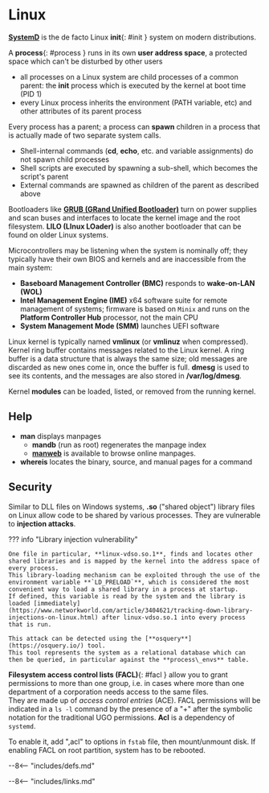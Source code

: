 # Linux

[**SystemD**](SystemD) is the de facto Linux **init**{: #init } system on modern distributions.

A **process**{: #process } runs in its own **user address space**, a protected space which can't be disturbed by other users

- all processes on a Linux system are child processes of a common parent: the **init** process which is executed by the kernel at boot time (PID 1)
- every Linux process inherits the environment (PATH variable, etc) and other attributes of its parent process

Every process has a parent; a process can **spawn** children in a process that is actually made of two separate system calls.

- Shell-internal commands (**cd**, **echo**, etc. and variable assignments) do not spawn child processes
- Shell scripts are executed by spawning a sub-shell, which becomes the script's parent
- External commands are spawned as children of the parent as described above

Bootloaders like [**GRUB (GRand Unified Bootloader)**](GRUB) turn on power supplies and scan buses and interfaces to locate the kernel image and the root filesystem. 
**LILO (LInux LOader)** is also another bootloader that can be found on older Linux systems.

Microcontrollers may be listening when the system is nominally off; they typically have their own BIOS and kernels and are inaccessible from the main system:

- **Baseboard Management Controller (BMC)** responds to **wake-on-LAN (WOL)**
- **Intel Management Engine (IME)** x64 software suite for remote management of systems; firmware is based on `Minix` and runs on the **Platform Controller Hub** processor, not the main CPU
- **System Management Mode (SMM)** launches UEFI software

Linux kernel is typically named **vmlinux** (or **vmlinuz** when compressed). 
Kernel ring buffer contains messages related to the Linux kernel. 
A ring buffer is a data structure that is always the same size; old messages are discarded as new ones come in, once the buffer is full.
**dmesg** is used to see its contents, and the messages are also stored in **/var/log/dmesg**.

Kernel **modules** can be loaded, listed, or removed from the running kernel.

## Help


- **man** displays manpages
    - **mandb** (run as root) regenerates the manpage index
    - [**manweb**](https://github.com/sebastiancarlos/manpdf) is available to browse online manpages.
- **whereis** locates the binary, source, and manual pages for a command

## Security

Similar to DLL files on Windows systems, **.so** ("shared object") library files on Linux allow code to be shared by various processes. 
They are vulnerable to **injection attacks**. 

??? info "Library injection vulnerability"

    One file in particular, **linux-vdso.so.1**, finds and locates other shared libraries and is mapped by the kernel into the address space of every process. 
    This library-loading mechanism can be exploited through the use of the environment variable **`LD_PRELOAD`**, which is considered the most convenient way to load a shared library in a process at startup. 
    If defined, this variable is read by the system and the library is loaded [immediately](https://www.networkworld.com/article/3404621/tracking-down-library-injections-on-linux.html) after linux-vdso.so.1 into every process that is run. 

    This attack can be detected using the [**osquery**](https://osquery.io/) tool. 
    This tool represents the system as a relational database which can then be queried, in particular against the **process\_envs** table.


**Filesystem access control lists (FACL)**{: #facl } allow you to grant permissions to more than one group, i.e. in cases where more than one department of a corporation needs access to the same files.  
They are made up of _access control entries_ (ACE). 
FACL permissions will be indicated in a `ls -l` command by the presence of a "+" after the symbolic notation for the traditional UGO permissions. 
**Acl** is a dependency of `systemd`.

To enable it, add ",acl" to options in `fstab` file, then mount/unmount disk. If enabling FACL on root partition, system has to be rebooted.


--8<-- "includes/defs.md"

--8<-- "includes/links.md"
